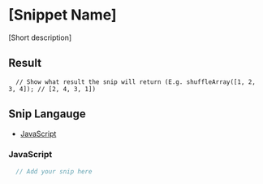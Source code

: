 # [Snippet Name]
[Short description]

## Result
```
  // Show what result the snip will return (E.g. shuffleArray([1, 2, 3, 4]); // [2, 4, 3, 1])
```

## Snip Langauge
* [JavaScript](#javascript)

### JavaScript
```js
  // Add your snip here
```
